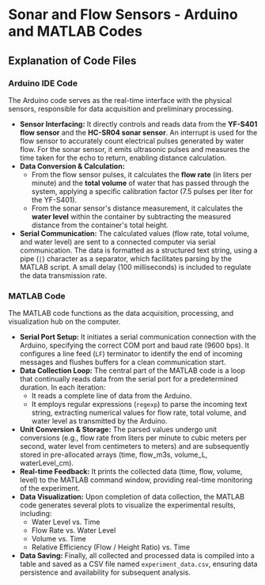 # Sonar and Flow Sensors - Arduino and MATLAB Codes

## Explanation of Code Files

### Arduino IDE Code

The Arduino code serves as the real-time interface with the physical sensors, responsible for data acquisition and preliminary processing.

* **Sensor Interfacing:** It directly controls and reads data from the **YF-S401 flow sensor** and the **HC-SR04 sonar sensor**. An interrupt is used for the flow sensor to accurately count electrical pulses generated by water flow. For the sonar sensor, it emits ultrasonic pulses and measures the time taken for the echo to return, enabling distance calculation.
* **Data Conversion & Calculation:**
    * From the flow sensor pulses, it calculates the **flow rate** (in liters per minute) and the **total volume** of water that has passed through the system, applying a specific calibration factor (7.5 pulses per liter for the YF-S401).
    * From the sonar sensor's distance measurement, it calculates the **water level** within the container by subtracting the measured distance from the container's total height.
* **Serial Communication:** The calculated values (flow rate, total volume, and water level) are sent to a connected computer via serial communication. The data is formatted as a structured text string, using a pipe (`|`) character as a separator, which facilitates parsing by the MATLAB script. A small delay (100 milliseconds) is included to regulate the data transmission rate.

### MATLAB Code

The MATLAB code functions as the data acquisition, processing, and visualization hub on the computer.

* **Serial Port Setup:** It initiates a serial communication connection with the Arduino, specifying the correct COM port and baud rate (9600 bps). It configures a line feed (`LF`) terminator to identify the end of incoming messages and flushes buffers for a clean communication start.
* **Data Collection Loop:** The central part of the MATLAB code is a loop that continually reads data from the serial port for a predetermined duration. In each iteration:
    * It reads a complete line of data from the Arduino.
    * It employs regular expressions (`regexp`) to parse the incoming text string, extracting numerical values for flow rate, total volume, and water level as transmitted by the Arduino.
* **Unit Conversion & Storage:** The parsed values undergo unit conversions (e.g., flow rate from liters per minute to cubic meters per second, water level from centimeters to meters) and are subsequently stored in pre-allocated arrays (time, flow\_m3s, volume\_L, waterLevel\_cm).
* **Real-time Feedback:** It prints the collected data (time, flow, volume, level) to the MATLAB command window, providing real-time monitoring of the experiment.
* **Data Visualization:** Upon completion of data collection, the MATLAB code generates several plots to visualize the experimental results, including:
    * Water Level vs. Time
    * Flow Rate vs. Water Level
    * Volume vs. Time
    * Relative Efficiency (Flow / Height Ratio) vs. Time
* **Data Saving:** Finally, all collected and processed data is compiled into a table and saved as a CSV file named `experiment_data.csv`, ensuring data persistence and availability for subsequent analysis.
